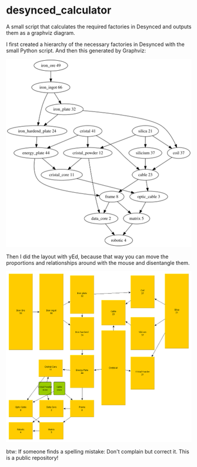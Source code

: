 # desynced_calculator
A small script that calculates the required factories in Desynced and outputs them as a graphviz diagram.

I first created a hierarchy of the necessary factories in Desynced with the small Python script.
And then this generated by Graphviz:

![alt tree](./desynct_1.svg)

Then I did the layout with yEd, because that way you can move the proportions and relationships around with the mouse and disentangle them.

![alt layout](./desynct_1.gif)

btw: If someone finds a spelling mistake: Don't complain but correct it. This is a public repository!
